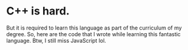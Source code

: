 # C++ is hard.

But it is required to learn this language as part of the curriculum of my degree. So, here are the code that I wrote while learning this fantastic language. Btw, I still miss JavaScript lol.
